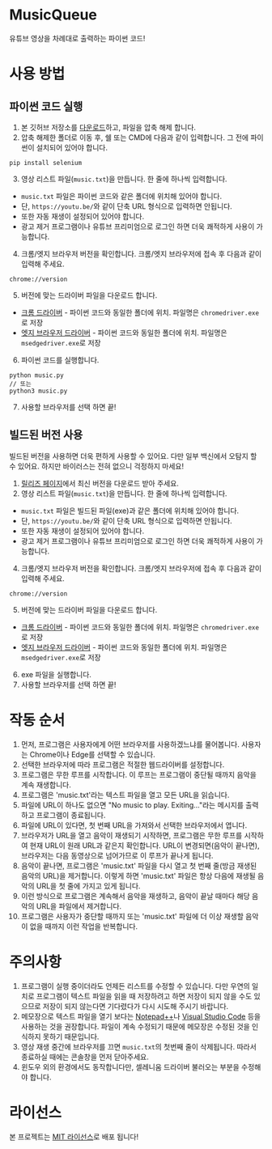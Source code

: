 # MusicQueue
유튜브 영상을 차례대로 출력하는 파이썬 코드!

# 사용 방법
## 파이썬 코드 실행
1. 본 깃허브 저장소를 [다운로드](https://github.com/gaon12/MusicQueue/archive/main.zip)하고, 파일을 압축 해제 합니다.
2. 압축 해제한 폴더로 이동 후, 쉘 또는 CMD에 다음과 같이 입력합니다. 그 전에 파이썬이 설치되어 있어야 합니다.
```shell
pip install selenium
```
3. 영상 리스트 파일(`music.txt`)을 만듭니다. 한 줄에 하나씩 입력합니다.
 - `music.txt` 파일은 파이썬 코드와 같은 폴더에 위치해 있어야 합니다.
 - 단, `https://youtu.be/`와 같이 단축 URL 형식으로 입력하면 안됩니다.
 - 또한 자동 재생이 설정되어 있어야 합니다.
 - 광고 제거 프로그램이나 유튜브 프리미엄으로 로그인 하면 더욱 쾌적하게 사용이 가능합니다.
4. 크롬/엣지 브라우저 버전을 확인합니다. 크롬/엣지 브라우저에 접속 후 다음과 같이 입력해 주세요.
```url
chrome://version
```

5. 버전에 맞는 드라이버 파일을 다운로드 합니다.
 - [크롬 드라이버](https://chromedriver.chromium.org/downloads) - 파이썬 코드와 동일한 폴더에 위치. 파일명은 `chromedriver.exe`로 저장
 - [엣지 브라우저 드라이버](https://developer.microsoft.com/ko-kr/microsoft-edge/tools/webdriver/) - 파이썬 코드와 동일한 폴더에 위치. 파일명은 `msedgedriver.exe`로 저장

6. 파이썬 코드를 실행합니다.
```shell
python music.py
// 또는
python3 music.py
```

7. 사용할 브라우저를 선택 하면 끝!

## 빌드된 버전 사용
빌드된 버전을 사용하면 더욱 편하게 사용할 수 있어요. 다만 일부 백신에서 오탐지 할 수 있어요. 하지만 바이러스는 전혀 없으니 걱정하지 마세요!

1. [릴리즈 페이지](https://github.com/gaon12/MusicQueue/releases)에서 최신 버전을 다운로드 받아 주세요.
2. 영상 리스트 파일(`music.txt`)을 만듭니다. 한 줄에 하나씩 입력합니다.
 - `music.txt` 파일은 빌드된 파일(exe)과 같은 폴더에 위치해 있어야 합니다.
 - 단, `https://youtu.be/`와 같이 단축 URL 형식으로 입력하면 안됩니다.
 - 또한 자동 재생이 설정되어 있어야 합니다.
 - 광고 제거 프로그램이나 유튜브 프리미엄으로 로그인 하면 더욱 쾌적하게 사용이 가능합니다.
4. 크롬/엣지 브라우저 버전을 확인합니다. 크롬/엣지 브라우저에 접속 후 다음과 같이 입력해 주세요.
```url
chrome://version
```

5. 버전에 맞는 드라이버 파일을 다운로드 합니다.
 - [크롬 드라이버](https://chromedriver.chromium.org/downloads) - 파이썬 코드와 동일한 폴더에 위치. 파일명은 `chromedriver.exe`로 저장
 - [엣지 브라우저 드라이버](https://developer.microsoft.com/ko-kr/microsoft-edge/tools/webdriver/) - 파이썬 코드와 동일한 폴더에 위치. 파일명은 `msedgedriver.exe`로 저장

6. exe 파일을 실행합니다.
7. 사용할 브라우저를 선택 하면 끝!

# 작동 순서
1. 먼저, 프로그램은 사용자에게 어떤 브라우저를 사용하겠느냐를 물어봅니다. 사용자는 Chrome이나 Edge를 선택할 수 있습니다.
2. 선택한 브라우저에 따라 프로그램은 적절한 웹드라이버를 설정합니다.
3. 프로그램은 무한 루프를 시작합니다. 이 루프는 프로그램이 중단될 때까지 음악을 계속 재생합니다.
4. 프로그램은 'music.txt'라는 텍스트 파일을 열고 모든 URL을 읽습니다.
5. 파일에 URL이 하나도 없으면 "No music to play. Exiting..."라는 메시지를 출력하고 프로그램이 종료됩니다.
6. 파일에 URL이 있다면, 첫 번째 URL을 가져와서 선택한 브라우저에서 엽니다.
7. 브라우저가 URL을 열고 음악이 재생되기 시작하면, 프로그램은 무한 루프를 시작하여 현재 URL이 원래 URL과 같은지 확인합니다. URL이 변경되면(음악이 끝나면), 브라우저는 다음 동영상으로 넘어가므로 이 루프가 끝나게 됩니다.
8. 음악이 끝나면, 프로그램은 'music.txt' 파일을 다시 열고 첫 번째 줄(방금 재생된 음악의 URL)을 제거합니다. 이렇게 하면 'music.txt' 파일은 항상 다음에 재생될 음악의 URL을 첫 줄에 가지고 있게 됩니다.
9. 이런 방식으로 프로그램은 계속해서 음악을 재생하고, 음악이 끝날 때마다 해당 음악의 URL을 파일에서 제거합니다.
10. 프로그램은 사용자가 중단할 때까지 또는 'music.txt' 파일에 더 이상 재생할 음악이 없을 때까지 이런 작업을 반복합니다.

# 주의사항
1. 프로그램이 실행 중이더라도 언제든 리스트를 수정할 수 있습니다. 다만 우연의 일치로 프로그램이 텍스트 파일을 읽을 때 저장하려고 하면 저장이 되지 않을 수도 있으므로 저장이 되지 않는다면 기다렸다가 다시 시도해 주시기 바랍니다.
2. 메모장으로 텍스트 파일을 열기 보다는 [Notepad++](https://notepad-plus-plus.org/downloads)나 [Visual Studio Code](https://code.visualstudio.com) 등을 사용하는 것을 권장합니다. 파일이 계속 수정되기 때문에 메모장은 수정된 것을 인식하지 못하기 때문입니다.
3. 영상 재생 중간에 브라우저를 끄면 `music.txt`의 첫번째 줄이 삭제됩니다. 따라서 종료하실 때에는 콘솔창을 먼저 닫아주세요.
4. 윈도우 외의 환경에서도 동작합니다만, 셀레니움 드라이버 불러오는 부분을 수정해야 합니다.

# 라이선스
본 프로젝트는 [MIT 라이선스](https://github.com/gaon12/MusicQueue/blob/main/LICENSE)로 배포 됩니다!